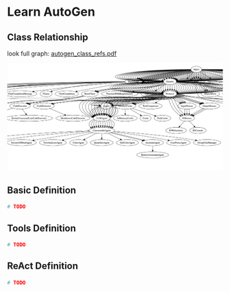 # Learn AutoGen

## Class Relationship

look full graph: [autogen_class_refs.pdf](./autogen_class_refs.pdf)

![](./autogen_class_show.png)

## Basic Definition
```python
# TODO
```
## Tools Definition
```python
# TODO
```
## ReAct Definition
```python
# TODO
```
